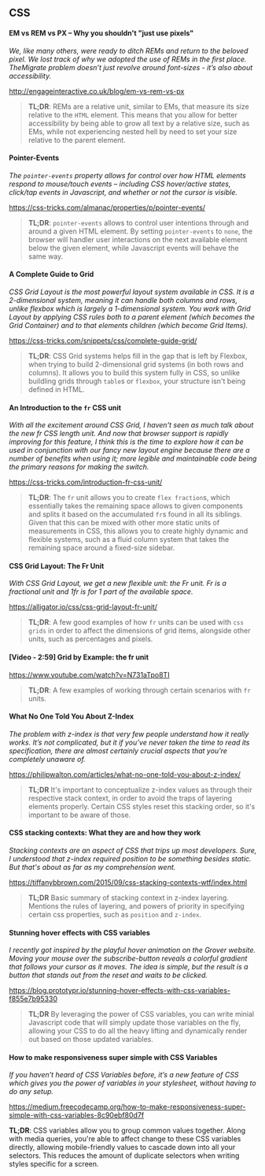 ## CSS

#### EM vs REM vs PX – Why you shouldn't "just use pixels"

*We, like many others, were ready to ditch REMs and return to the beloved pixel. We lost track of why we adopted the use of REMs in the first place. TheMigrate problem doesn’t just revolve around font-sizes - it’s also about accessibility.*

http://engageinteractive.co.uk/blog/em-vs-rem-vs-px

> **TL;DR**: REMs are a relative unit, similar to EMs, that measure its size relative to the `HTML` element. This means that you allow for better accessibility by being able to grow all text by a relative size, such as EMs, while not experiencing nested hell by need to set your size relative to the parent element.

#### Pointer-Events

*The `pointer-events` property allows for control over how HTML elements respond to mouse/touch events – including CSS hover/active states, click/tap events in Javascript, and whether or not the cursor is visible.*

https://css-tricks.com/almanac/properties/p/pointer-events/

> **TL;DR**: `pointer-events` allows to control user intentions through and around a given HTML element. By setting `pointer-events` to `none`, the browser will handler user interactions on the next available element below the given element, while Javascript events will behave the same way.

#### A Complete Guide to Grid

*CSS Grid Layout is the most powerful layout system available in CSS. It is a 2-dimensional system, meaning it can handle both columns and rows, unlike flexbox which is largely a 1-dimensional system. You work with Grid Layout by applying CSS rules both to a parent element (which becomes the Grid Container) and to that elements children (which become Grid Items).*

https://css-tricks.com/snippets/css/complete-guide-grid/

> **TL;DR**: CSS Grid systems helps fill in the gap that is left by Flexbox, when trying to build 2-dimensional grid systems (in both rows and columns). It allows you to build this system fully in CSS, so unlike buildling grids through `table`s or `flexbox`, your structure isn't being defined in HTML.

#### An Introduction to the `fr` CSS unit

*With all the excitement around CSS Grid, I haven't seen as much talk about the new fr CSS length unit. And now that browser support is rapidly improving for this feature, I think this is the time to explore how it can be used in conjunction with our fancy new layout engine because there are a number of benefits when using it; more legible and maintainable code being the primary reasons for making the switch.*

https://css-tricks.com/introduction-fr-css-unit/

> **TL;DR**: The `fr` unit allows you to create `flex fraction`s, which essentially takes the remaining space allows to given components and splits it based on the accumulated `fr`s found in all its siblings. Given that this can be mixed with other more static units of measurements in CSS, this allows you to create highly dynamic and flexible systems, such as a fluid column system that takes the remaining space around a fixed-size sidebar.

#### CSS Grid Layout: The Fr Unit

*With CSS Grid Layout, we get a new flexible unit: the Fr unit. Fr is a fractional unit and 1fr is for 1 part of the available space.*

https://alligator.io/css/css-grid-layout-fr-unit/

> **TL;DR**: A few good examples of how `fr` units can be used with `css grids` in order to affect the dimensions of grid items, alongside other units, such as percentages and pixels.

#### [Video - 2:59] Grid by Example: the fr unit

https://www.youtube.com/watch?v=N731aTpo8TI

> **TL;DR**: A few examples of working through certain scenarios with `fr` units.

#### What No One Told You About Z-Index

*The problem with z-index is that very few people understand how it really works. It’s not complicated, but it if you’ve never taken the time to read its specification, there are almost certainly crucial aspects that you’re completely unaware of.*

https://philipwalton.com/articles/what-no-one-told-you-about-z-index/

> **TL;DR** It's important to conceptualize z-index values as through their respective stack context, in order to avoid the traps of layering elements properly. Certain CSS styles reset this stacking order, so it's important to be aware of those.

#### CSS stacking contexts: What they are and how they work

*Stacking contexts are an aspect of CSS that trips up most developers. Sure, I understood that z-index required position to be something besides static. But that's about as far as my comprehension went.*

https://tiffanybbrown.com/2015/09/css-stacking-contexts-wtf/index.html

> **TL;DR** Basic summary of stacking context in z-index layering. Mentions the rules of layering, and powers of priority in specifying certain css properties, such as `position` and `z-index`.

#### Stunning hover effects with CSS variables

*I recently got inspired by the playful hover animation on the Grover website. Moving your mouse over the subscribe-button reveals a colorful gradient that follows your cursor as it moves. The idea is simple, but the result is a button that stands out from the reset and waits to be clicked.*

https://blog.prototypr.io/stunning-hover-effects-with-css-variables-f855e7b95330

> **TL;DR** By leveraging the power of CSS variables, you can write minial Javascript code that will simply update those variables on the fly, allowing your CSS to do all the heavy lifting and dynamically render out based on those updated variables.

#### How to make responsiveness super simple with CSS Variables

_If you haven’t heard of CSS Variables before, it’s a new feature of CSS which gives you the power of variables in your stylesheet, without having to do any setup._

https://medium.freecodecamp.org/how-to-make-responsiveness-super-simple-with-css-variables-8c90ebf80d7f

**TL;DR**: CSS variables allow you to group common values together. Along with media queries, you're able to affect change to these CSS variables directly, allowing mobile-friendly values to cascade down into all your selectors. This reduces the amount of duplicate selectors when writing styles specific for a screen.
